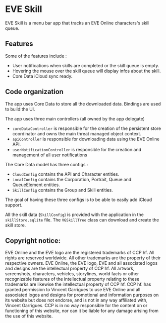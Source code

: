 EVE Skill
=========

EVE Skill is a menu bar app that tracks an EVE Online characters's skill queue.

Features
--------

Some of the features include :

* User notifications when skills are completed or the skill queue is empty.
* Hovering the mouse over the skill queue will display infos about the skill.
* Core Data iCloud sync ready.


Code organization
-----------------

The app uses Core Data to store all the downloaded data. Bindings are used to build the UI.

The app uses three main controllers (all owned by the app delegate)
* `coreDataController` is responsible for the creation of the persistent store coordinator and owns the main threat managed object context.
* `apiController` is responsible for downloading data using the EVE Online API.
* `userNotificationController` is responsible for the creation and management of all user notifications

The Core Data model has three configs :
* `CloudConfig` contains the API and Character entities.
* `LocalConfig` contains the Corporation, Portrait, Queue and QueueElement entities.
* `SkillConfig` contains the Group and Skill entities.

The goal of having these three configs is to be able to easily add iCloud support. 

All the skill data (`SkillConfig`) is provided with the application in the `skillStore.sqlite` file. The `VGSkillTree` class can download and create the skill store.

Copyright notice:
-----------------

EVE Online and the EVE logo are the registered trademarks of CCP hf. All rights are reserved worldwide. All other trademarks are the property of their respective owners. EVE Online, the EVE logo, EVE and all associated logos and designs are the intellectual property of CCP hf. All artwork, screenshots, characters, vehicles, storylines, world facts or other recognizable features of the intellectual property relating to these trademarks are likewise the intellectual property of CCP hf. CCP hf. has granted permission to Vincent Garrigues to use EVE Online and all associated logos and designs for promotional and information purposes on its website but does not endorse, and is not in any way affiliated with, Vincent Garrigues. CCP is in no way responsible for the content on or functioning of this website, nor can it be liable for any damage arising from the use of this website.